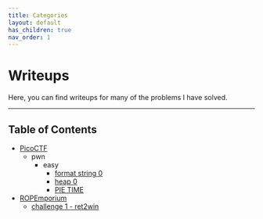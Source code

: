 ```yaml
---
title: Categories
layout: default
has_children: true
nav_order: 1
---
```


# Writeups

Here, you can find writeups for many of the problems I have solved.

---

## Table of Contents
- [PicoCTF](PicoCTF/)
    - pwn
        - easy
            - [format string 0](PicoCTF/pwn/easy/format_string_0.md)
            - [heap 0](PicoCTF/pwn/easy/heap_0.md)
            - [PIE TIME](PicoCTF/pwn/easy/pie_time.md)
- [ROPEmporium](ROPEmporium/)
    - [challenge 1 - ret2win](ROPEmporium/challenge1%20-%20ret2win.md)